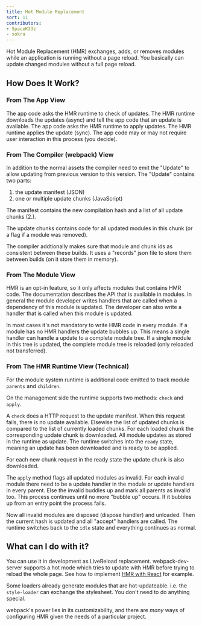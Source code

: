 ```yaml
---
title: Hot Module Replacement
sort: 11
contributors:
- SpaceK33z
- sokra
---
```


Hot Module Replacement (HMR) exchanges, adds, or removes modules while an
application is running without a page reload. You basically can update changed modules without a full page reload.

## How Does It Work?

### From The App View

The app code asks the HMR runtime to check of updates. The HMR runtime downloads the updates (async) and tell the app code that an update is available. The app code asks the HMR runtime to apply updates. The HMR runtime applies the update (sync). The app code may or may not require user interaction in this process (you decide).

### From The Compiler (webpack) View

In addition to the normal assets the compiler need to emit the "Update" to allow updating from previous version to this version. The "Update" contains two parts:

1. the update manifest (JSON)
2. one or multiple update chunks (JavaScript)

The manifest contains the new compilation hash and a list of all update chunks (2.).

The update chunks contains code for all updated modules in this chunk (or a flag if a module was removed).

The compiler addtionally makes sure that module and chunk ids as consistent between these builds. It uses a "records" json file to store them between builds (on it store them in memory).

### From The Module View

HMR is an opt-in feature, so it only affects modules that contains HMR code. The documentation describes the API that is available in modules. In general the module developer writes handlers that are called when a dependency of this module is updated. The developer can also write a handler that is called when this module is updated.

In most cases it's not mandatory to write HMR code in every module. If a module has no HMR handlers the update bubbles up. This means a single handler can handle a update to a complete module tree. If a single module in this tree is updated, the complete module tree is reloaded (only reloaded not transferred).

### From The HMR Runtime View (Technical)

For the module system runtime is additional code emitted to track module `parents` and `children`.

On the management side the runtime supports two methods: `check` and `apply`.

A `check` does a HTTP request to the update manifest. When this request fails, there is no update available. Elsewise the list of updated chunks is compared to the list of currently loaded chunks. For each loaded chunk the corresponding update chunk is downloaded. All module updates as stored in the runtime as update. The runtime switches into the `ready` state, meaning an update has been downloaded and is ready to be applied.

For each new chunk request in the ready state the update chunk is also downloaded.

The `apply` method flags all updated modules as invalid. For each invalid module there need to be a update handler in the module or update handlers in every parent. Else the invalid buddles up and mark all parents as invalid too. This process continues until no more "bubble up" occurs. If it bubbles up from an entry point the process fails.

Now all invalid modules are disposed (dispose handler) and unloaded. Then the current hash is updated and all "accept" handlers are called. The runtime switches back to the `idle` state and everything continues as normal.

## What can I do with it?

You can use it in development as LiveReload replacement. webpack-dev-server supports a hot mode which tries to update with HMR before trying to reload the whole page. See how to implement [HMR with React](/guides/hmr-react) for example.

Some loaders already generate modules that are hot-updateable. i.e. the `style-loader` can exchange the stylesheet. You don't need to do anything special.

webpack's power lies in its customizability, and there are *many* ways of configuring HMR given the needs of a particular project.

